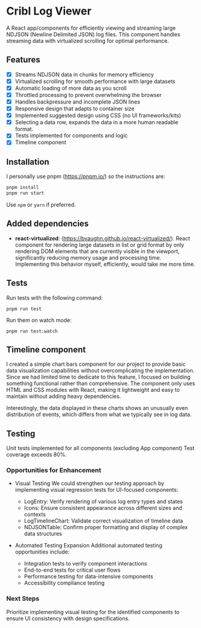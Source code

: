 # Cribl Log Viewer

A React app/components for efficiently viewing and streaming large NDJSON (Newline Delimited JSON) log files. This component handles streaming data with virtualized scrolling for optimal performance.

## Features

- [x] Streams NDJSON data in chunks for memory efficiency
- [x] Virtualized scrolling for smooth performance with large datasets
- [x] Automatic loading of more data as you scroll
- [x] Throttled processing to prevent overwhelming the browser
- [x] Handles backpressure and incomplete JSON lines
- [x] Responsive design that adapts to container size
- [x] Implemented suggested design using CSS (no UI frameworks/kits)
- [x] Selecting a data row, expands the data in a more human readable format.
- [x] Tests implemented for components and logic
- [x] Timeline component

## Installation

I personally use pnpm (https://pnpm.io/) so the instructions are:

```bash
pnpm install
pnpm run start
```

Use `npm` or `yarn` if preferred.

## Added dependencies

- **react-virtualized**: (https://bvaughn.github.io/react-virtualized/). React component for rendering large datasets in list or grid format by only rendering DOM elements that are currently visible in the viewport, significantly reducing memory usage and processing time. Implementing this behavior myself, efficiently, would take me more time.

## Tests

Run tests with the following command:

```
pnpm run test
```

Run them on watch mode:

```
pnpm run test:watch
```

## Timeline component

I created a simple chart bars component for our project to provide basic data visualization capabilities without overcomplicating the implementation. Since we had limited time to dedicate to this feature, I focused on building something functional rather than comprehensive. The component only uses HTML and CSS modules with React, making it lightweight and easy to maintain without adding heavy dependencies.

Interestingly, the data displayed in these charts shows an unusually even distribution of events, which differs from what we typically see in log data.

## Testing

Unit tests implemented for all components (excluding App component)
Test coverage exceeds 80%.

### Opportunities for Enhancement

- Visual Testing
  We could strengthen our testing approach by implementing visual regression tests for UI-focused components:

  - LogEntry: Verify rendering of various log entry types and states
  - Icons: Ensure consistent appearance across different sizes and contexts
  - LogTimelineChart: Validate correct visualization of timeline data
  - NDJSONTable: Confirm proper formatting and display of complex data structures

- Automated Testing Expansion
  Additional automated testing opportunities include:

  - Integration tests to verify component interactions
  - End-to-end tests for critical user flows
  - Performance testing for data-intensive components
  - Accessibility compliance testing

### Next Steps

Prioritize implementing visual testing for the identified components to ensure UI consistency with design specifications.
